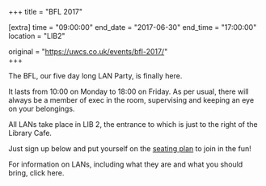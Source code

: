 +++
title = "BFL 2017"

[extra]
time = "09:00:00"
end_date = "2017-06-30"
end_time = "17:00:00"
location = "LIB2"

original = "https://uwcs.co.uk/events/bfl-2017/"    
+++

The BFL, our five day long LAN Party, is finally here.

It lasts from 10:00 on Monday to 18:00 on Friday. As per usual, there will always be a member of exec in the room, supervising and keeping an eye on your belongings.

All LANs take place in LIB 2, the entrance to which is just to the right of the Library Cafe.

Just sign up below and put yourself on the [seating plan](https://docs.google.com/spreadsheets/d/1DbPg0H2qtn_bHANkJCcfhOU8h1dxZ1w6gP2Dh4-9Eo4/edit#gid=0) to join in the fun\!

For information on LANs, including what they are and what you should bring, click <span id="2334">here</span>.

